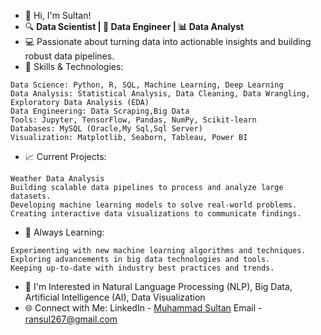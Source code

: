 - 👋 Hi, I'm Sultan!
- 🔍 **Data Scientist | 🔧 Data Engineer | 📊 Data Analyst**
- 💻 Passionate about turning data into actionable insights and building robust data pipelines.
- 🚀 Skills & Technologies:
```
Data Science: Python, R, SQL, Machine Learning, Deep Learning
Data Analysis: Statistical Analysis, Data Cleaning, Data Wrangling, Exploratory Data Analysis (EDA)
Data Engineering: Data Scraping,Big Data
Tools: Jupyter, TensorFlow, Pandas, NumPy, Scikit-learn
Databases: MySQL (Oracle,My Sql,Sql Server)
Visualization: Matplotlib, Seaborn, Tableau, Power BI
``` 
- 📈 Current Projects:
```
Weather Data Analysis
Building scalable data pipelines to process and analyze large datasets.
Developing machine learning models to solve real-world problems.
Creating interactive data visualizations to communicate findings.
```
- 🌱 Always Learning:
```
Experimenting with new machine learning algorithms and techniques.
Exploring advancements in big data technologies and tools.
Keeping up-to-date with industry best practices and trends.
```
- 🌟 I'm Interested in Natural Language Processing (NLP), Big Data, Artificial Intelligence (AI), Data Visualization
- 🌐 Connect with Me:
LinkedIn - [Muhammad Sultan](https://www.linkedin.com/in/muhammad-sultan-2a7669304?utm_source=share&utm_campaign=share_via&utm_content=profile&utm_medium=android_app)
Email - ransul267@gmail.com
